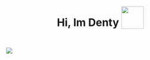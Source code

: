 <h1 align="center">
Hi, Im Denty 
  <sub><img src="https://cdn3.emoji.gg/emojis/8807-sao-alicesip.png" height="60" width="60"></sub>
  </h1>
<br/>

  ![](https://komarev.com/ghpvc/?username=DentyTxr&color=blueviolet)

```diff

```

